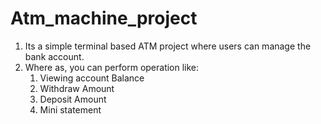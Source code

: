 # Atm_machine_project
1. Its a simple terminal based ATM project where users can manage the bank account.
2. Where as, you can perform operation like:
   1. Viewing account Balance
   2. Withdraw Amount
   3. Deposit Amount
   4. Mini statement
